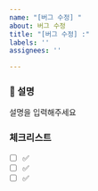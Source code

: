 ```yaml
---
name: "[버그 수정] "
about: 버그 수정
title: "[버그 수정] :"
labels: ''
assignees: ''

---
```


### 📄 설명
설명을 입력해주세요

### 체크리스트
- [ ] ✅
- [ ] ✅
- [ ] ✅
